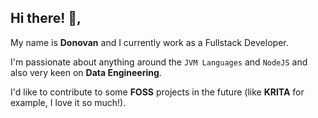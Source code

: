 ## Hi there! 👋,

My name is **Donovan** and I currently work as a Fullstack Developer. 

I'm passionate about anything around the `JVM Languages`  and `NodeJS` and also very keen on **Data Engineering**.

I'd like to contribute to some **FOSS** projects in the future (like **KRITA** for example, I love it so much!).




